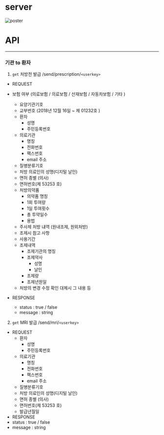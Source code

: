 # server

![poster](https://user-images.githubusercontent.com/19237348/50034937-bbcb1180-0042-11e9-9304-c45edb8785c4.jpg)





# API

----------------------------------------

### 기관 to 환자

1. `get` 처방전 발급 /send/prescription/`<userkey>`

 - REQUEST

  - 보험 여부 (의료보험 / 의료보험 / 산재보험 / 자동차보험 / 기타 )
    - 요양기관기호
    - 교부번호 (2018년 12월 16일 ~ 제 01232호 )
    - 환자
      - 성명
      - 주민등록번호
    - 의료기관
      - 명칭
      - 전화번호
      - 팩스번호
      - email 주소
    - 질병분류기호
    - 처방 의료인의 성명(디지털 날인)
    - 면허 종별 (의사)
    - 면허번호(제 53253 호)
    - 처방의약품
      - 의약품 명칭
      - 1회 투여량
      - 1일 투여횟수
      - 총 투약일수
      - 용법
    - 주사제 처방 냬역 (원내조제, 원외처방)
    - 조제시 참고 사항
    - 사용기간
    - 조제내역
      - 조제기관의 명칭
      - 조제약사
        - 성명
        - 날인
      - 조제량
      - 조제년원일
    - 처방의 변경 수정 확인 대체시 그 내용 등
  - RESPONSE
    - status : true / false
    - message : string

2. `get` MRI 발급 /send/mri/`<userkey>`

 - REQUEST
   - 환자
     - 성명
     - 주민등록번호
   - 의료기관
     - 명칭
     - 전화번호
     - 팩스번호
     - email 주소
   - 질병분류기호
   - 처방 의료인의 성명(디지털 날인)
   - 면허 종별 (의사)
   - 면허번호(제 53253 호)
   - 발급년월일
  - RESPONSE
   - status : true / false
   - message : string



